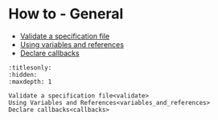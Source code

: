# How to - General

* [Validate a specification file](validate)
* [Using variables and references](variables_and_references)
* [Declare callbacks](callbacks)

```{toctree}
:titlesonly:
:hidden:
:maxdepth: 1

Validate a specification file<validate>
Using Variables and References<variables_and_references>
Declare callbacks<callbacks>
```
